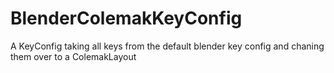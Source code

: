 # BlenderColemakKeyConfig
A KeyConfig taking all keys from the default blender key config and chaning them over to a ColemakLayout
